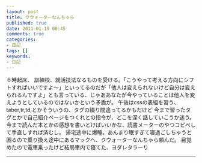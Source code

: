 ```yaml
---
layout: post
title: クウォーターなんちゃら
published: true
date: 2011-01-19 00:45
comments: true
categories:
- 日記
tags: []
keywords:
- 日記
---
```

６時起床、
訓練校、就活技法なるものを受ける。「こうやって考える方向にシフトすればいいですよ～」といってるのだが「他人は変えられないけど自分は変えられるんですよ」とも言っている、じゃああなたが今やっていることは他人を変えようとしているのではないかという矛盾が。
午後はcssの表組を習う、taber,tr,td,とかそういうの、タグの綴り間違ってるかもだけど
今まで習ったタグとかで自己紹介ページをつくれとの指令が、どこを深く話していこうか迷う。今まで読んだ本とかの感想を書いとけばいいかな、読書メーターのやつコピペして手直しすれば済むし。
帰宅途中に爆睡。あんまり眠すぎて寝過ごしちゃうと困るので乗り換え途中にあるマックへ、クウォーターなんちゃら頼んだ。
目覚めたので電車乗ったけど結局車内で寝てた、ヨダレタラーり

---

